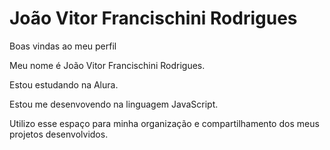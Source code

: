 # João Vitor Francischini Rodrigues
Boas vindas ao meu perfil

Meu nome é João Vitor Francischini Rodrigues.

Estou estudando na Alura.

Estou me desenvovendo na linguagem JavaScript.

Utilizo esse espaço para minha organização e
compartilhamento dos meus projetos desenvolvidos.
